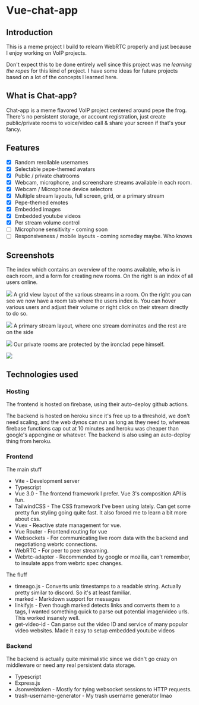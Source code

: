 # Vue-chat-app
## Introduction
This is a meme project I build to relearn WebRTC properly and just because I enjoy working on VoIP projects.

Don't expect this to be done entirely well since this project was me *learning the ropes* for this kind of project. I have some ideas for future projects based on a lot of the concepts I learned here.

## What is Chat-app?
Chat-app is a meme flavored VoIP project centered around pepe the frog. There's no persistent storage, or account registration, just create public/private rooms to voice/video call & share your screen if that's your fancy.


## Features
- [x] Random rerollable usernames
- [x] Selectable pepe-themed avatars
- [x] Public / private chatrooms
- [x] Webcam, microphone, and screenshare streams available in each room.
- [x] Webcam / Microphone device selectors
- [x] Multiple stream layouts, full screen, grid, or a primary stream
- [x] Pepe-themed emotes
- [x] Embedded images
- [x] Embedded youtube videos
- [x] Per stream volume control
- [ ] Microphone sensitivity - coming soon
- [ ] Responsiveness / mobile layouts - coming someday maybe. Who knows

## Screenshots
The index which contains an overview of the rooms available, who is in each room, and a form for creating new rooms. On the right is an index of all users online.

![](screenshots/Index.png)
A grid view layout of the various streams in a room. On the right you can see we now have a room tab where the users index is. You can hover various users and adjust their volume or right click on their stream directly to do so.

![](screenshots/Streaming.png)
A primary stream layout, where one stream dominates and the rest are on the side

![](screenshots/Streaming2.png)
Our private rooms are protected by the ironclad pepe himself.

![](screenshots/Password.png)
## Technologies used
### Hosting
The frontend is hosted on firebase, using their auto-deploy github actions.

The backend is hosted on heroku since it's free up to a threshold, we don't need scaling, and the web dynos can run as long as they need to, whereas firebase functions cap out at 10 minutes and heroku was cheaper than google's appengine or whatever. The backend is also using an auto-deploy thing from heroku.

### Frontend 
The main stuff

- Vite - Development server
- Typescript 
- Vue 3.0 - The frontend framework I prefer. Vue 3's composition API is fun.
- TailwindCSS - The CSS framework I've been using lately. Can get some pretty fun styling going quite fast. It also forced me to learn a bit more about css.
- Vuex - Reactive state management for vue. 
- Vue Router - Frontend routing for vue
- Websockets - For communicating live room data with the backend and negotiationg webrtc connections.
- WebRTC - For peer to peer streaming.
- Webrtc-adapter - Recommended by google or mozilla, can't remember, to insulate apps from webrtc spec changes.

The fluff
- timeago.js - Converts unix timestamps to a readable string. Actually pretty similar to discord. So it's at least familiar.
- marked - Markdown support for messages
- linkifyjs - Even though marked detects links and converts them to a tags, I wanted something quick to parse out potential image/video urls. This worked insanely well.
- get-video-id - Can parse out the video ID and service of many popular video websites. Made it easy to setup embedded youtube videos

### Backend
The backend is actually quite minimalistic since we didn't go crazy on middleware or need any real persistent data storage.

- Typescript
- Express.js
- Jsonwebtoken - Mostly for tying websocket sessions to HTTP requests.
- trash-username-generator - My trash username generator lmao
